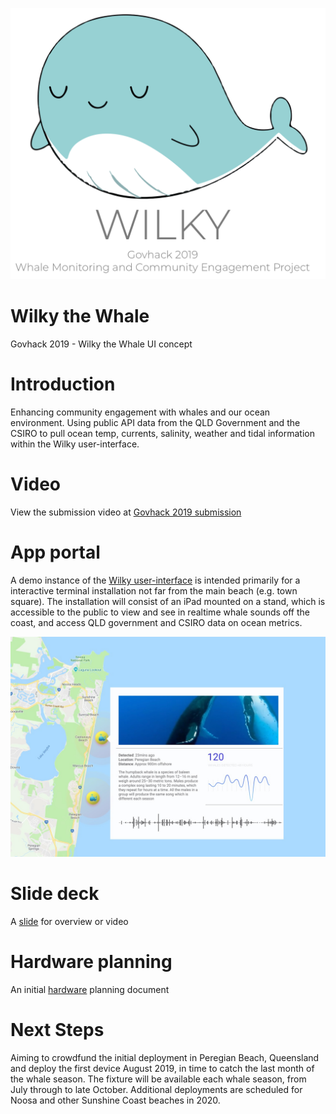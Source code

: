 ![Logo](wilky-logo.png)

# Wilky the Whale

Govhack 2019 - Wilky the Whale UI concept

# Introduction

Enhancing community engagement with whales and our ocean environment. Using public API data from the QLD Government and the CSIRO to pull ocean temp, currents, salinity, weather and tidal information within the Wilky user-interface.

# Video

View the submission video at [Govhack 2019 submission](assets/video/govhack-submission.m4v)

# App portal

A demo instance of the [Wilky user-interface](https://benduncan.github.io/wilky-the-whale-ui/) is intended primarily for a interactive terminal installation not far from the main beach (e.g. town square). The installation will consist of an iPad mounted on a stand, which is accessible to the public to view and see in realtime whale sounds off the coast, and access QLD government and CSIRO data on ocean metrics.

![UI interface](assets/images/ui-screenshot.jpg)

# Slide deck

A [slide](https://github.com/benduncan/wilky-the-whale-ui/blob/master/govhack-assets/wilky%20-%20GOVHACK%20NOOSA.pdf) for overview or video

# Hardware planning

An initial [hardware](https://github.com/benduncan/wilky-the-whale-ui/blob/master/govhack-assets/hardware-planmning.md) planning document

# Next Steps

Aiming to crowdfund the initial deployment in Peregian Beach, Queensland and deploy the first device August 2019, in time to catch the last month of the whale season. The fixture will be available each whale season, from July through to late October. Additional deployments are scheduled for Noosa and other Sunshine Coast beaches in 2020.
